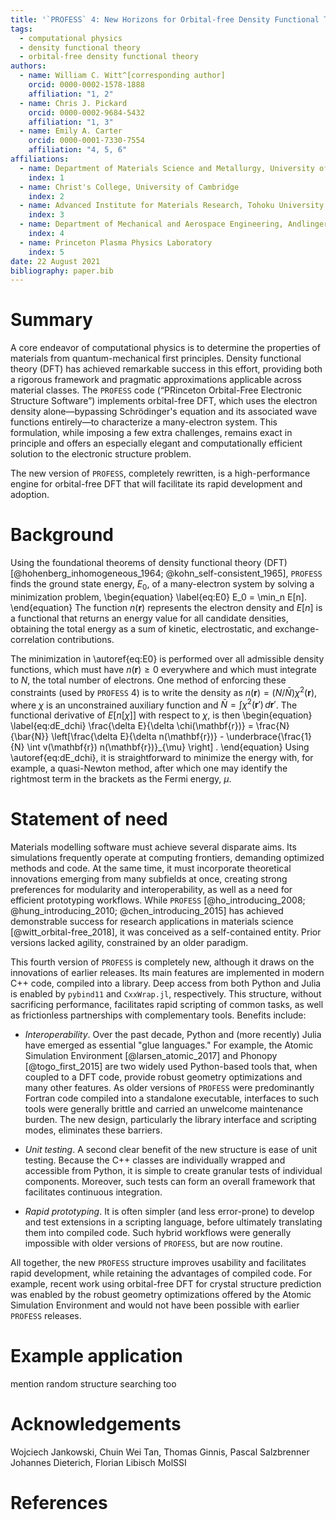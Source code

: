 ```yaml
---
title: '`PROFESS` 4: New Horizons for Orbital-free Density Functional Theory'
tags:
  - computational physics
  - density functional theory
  - orbital-free density functional theory
authors:
  - name: William C. Witt^[corresponding author]
    orcid: 0000-0002-1578-1888
    affiliation: "1, 2"
  - name: Chris J. Pickard
    orcid: 0000-0002-9684-5432
    affiliation: "1, 3"
  - name: Emily A. Carter
    orcid: 0000-0001-7330-7554
    affiliation: "4, 5, 6"
affiliations:
  - name: Department of Materials Science and Metallurgy, University of Cambridge
    index: 1
  - name: Christ's College, University of Cambridge
    index: 2
  - name: Advanced Institute for Materials Research, Tohoku University
    index: 3
  - name: Department of Mechanical and Aerospace Engineering, Andlinger Center for Energy and the Environment, and Department of Applied and Computational Mathematics, Princeton University
    index: 4
  - name: Princeton Plasma Physics Laboratory
    index: 5
date: 22 August 2021
bibliography: paper.bib
---
```


# Summary

A core endeavor of computational physics is to determine the properties of materials from quantum-mechanical first principles. Density functional theory (DFT) has achieved remarkable success in this effort, providing both a rigorous framework and pragmatic approximations applicable across material classes. The `PROFESS` code (“PRinceton Orbital-Free Electronic Structure Software”) implements orbital-free DFT, which uses the electron density alone—bypassing Schrödinger's equation and its associated wave functions entirely—to characterize a many-electron system. This formulation, while imposing a few extra challenges, remains exact in principle and offers an especially elegant and computationally efficient solution to the electronic structure problem.

The new version of `PROFESS`, completely rewritten, is a high-performance engine for orbital-free DFT that will facilitate its rapid development and adoption.

# Background

Using the foundational theorems of density functional theory (DFT) [@hohenberg_inhomogeneous_1964; @kohn_self-consistent_1965], `PROFESS` finds the ground state energy, $E_0$, of a many-electron system by solving a minimization problem,
\begin{equation} \label{eq:E0}
E_0 = \min_n E[n].
\end{equation}
The function $n(\mathbf{r})$ represents the electron density and $E[n]$ is a functional that returns an energy value for all candidate densities, obtaining the total energy as a sum of kinetic, electrostatic, and exchange-correlation contributions.

The minimization in \autoref{eq:E0} is performed over all admissible density functions, which must have $n(\mathbf{r}) \ge 0$ everywhere and which must integrate to $N$, the total number of electrons. One method of enforcing these constraints (used by `PROFESS` 4) is to write the density as $n(\mathbf{r}) = (N/\bar{N}) \chi^2(\mathbf{r})$, where $\chi$ is an unconstrained auxiliary function and $\bar{N}=\int \chi^2(\mathbf{r}') \, d\mathbf{r}'$. The functional derivative of $E[n[\chi]]$ with respect to $\chi$, is then
\begin{equation} \label{eq:dE_dchi}
\frac{\delta E}{\delta \chi(\mathbf{r})} = \frac{N}{\bar{N}} \left[\frac{\delta E}{\delta n(\mathbf{r})} - \underbrace{\frac{1}{N} \int v(\mathbf{r}) n(\mathbf{r})}_{\mu} \right] .
\end{equation}
Using \autoref{eq:dE_dchi}, it is straightforward to minimize the energy with, for example, a quasi-Newton method, after which one may identify the rightmost term in the brackets as the Fermi energy, $\mu$.

# Statement of need

Materials modelling software must achieve several disparate aims. Its simulations frequently operate at computing frontiers, demanding optimized methods and code. At the same time, it must incorporate theoretical innovations emerging from many subfields at once, creating strong preferences for modularity and interoperability, as well as a need for efficient prototyping workflows. While `PROFESS` [@ho_introducing_2008; @hung_introducing_2010;  @chen_introducing_2015] has achieved demonstrable success for research applications in materials science [@witt_orbital-free_2018], it was conceived as a self-contained entity. Prior versions lacked agility, constrained by an older paradigm.

This fourth version of `PROFESS` is completely new, although it draws on the innovations of earlier releases. Its main features are implemented in modern C++ code, compiled into a library. Deep access from both Python and Julia is enabled by `pybind11` and `CxxWrap.jl`, respectively. This structure, without sacrificing performance, facilitates rapid scripting of common tasks, as well as frictionless partnerships with complementary tools. Benefits include:

* _Interoperability_. Over the past decade, Python and (more recently) Julia have emerged as essential "glue languages." For example, the Atomic Simulation Environment [@larsen_atomic_2017] and Phonopy [@togo_first_2015] are two widely used Python-based tools that, when coupled to a DFT code, provide robust geometry optimizations and many other features. As older versions of `PROFESS` were predominantly Fortran code compiled into a standalone executable, interfaces to such tools were generally brittle and carried an unwelcome maintenance burden. The new design, particularly the library interface and scripting modes, eliminates these barriers.

* _Unit testing_. A second clear benefit of the new structure is ease of unit testing. Because the C++ classes are individually wrapped and accessible from Python, it is simple to create granular tests of individual components. Moreover, such tests can form an overall framework that facilitates continuous integration.

* _Rapid prototyping_. It is often simpler (and less error-prone) to develop and test extensions in a scripting language, before ultimately translating them into compiled code. Such hybrid workflows were generally impossible with older versions of `PROFESS`, but are now routine.

All together, the new `PROFESS` structure improves usability and facilitates rapid development, while retaining the advantages of compiled code. For example, recent work using orbital-free DFT for crystal structure prediction was enabled by the robust geometry optimizations offered by the Atomic Simulation Environment and would not have been possible with earlier `PROFESS` releases.

# Example application

mention random structure searching too


# Acknowledgements

Wojciech Jankowski, Chuin Wei Tan, Thomas Ginnis, Pascal Salzbrenner
Johannes Dieterich, Florian Libisch
MolSSI

# References
